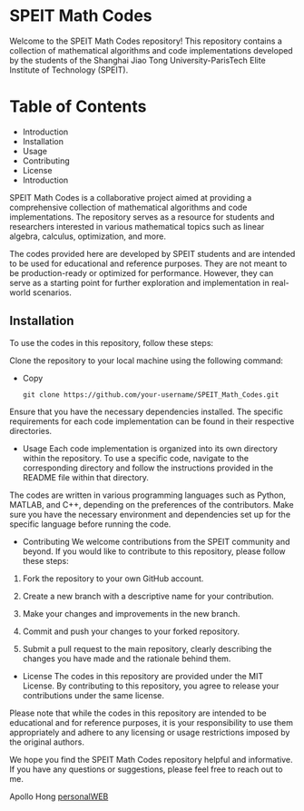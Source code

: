 # SPEIT Math Codes
Welcome to the SPEIT Math Codes repository! This repository contains a collection of mathematical algorithms and code implementations developed by the students of the Shanghai Jiao Tong University-ParisTech Elite Institute of Technology (SPEIT).

# Table of Contents
-  Introduction
-  Installation
-  Usage
-  Contributing
-  License
-  Introduction


SPEIT Math Codes is a collaborative project aimed at providing a comprehensive collection of mathematical algorithms and code implementations. The repository serves as a resource for students and researchers interested in various mathematical topics such as linear algebra, calculus, optimization, and more.

The codes provided here are developed by SPEIT students and are intended to be used for educational and reference purposes. They are not meant to be production-ready or optimized for performance. However, they can serve as a starting point for further exploration and implementation in real-world scenarios.

## Installation
To use the codes in this repository, follow these steps:

Clone the repository to your local machine using the following command:

- Copy
    ```
    git clone https://github.com/your-username/SPEIT_Math_Codes.git
    ```

Ensure that you have the necessary dependencies installed. The specific requirements for each code implementation can be found in their respective directories.

- Usage
Each code implementation is organized into its own directory within the repository. To use a specific code, navigate to the corresponding directory and follow the instructions provided in the README file within that directory.

The codes are written in various programming languages such as Python, MATLAB, and C++, depending on the preferences of the contributors. Make sure you have the necessary environment and dependencies set up for the specific language before running the code.

- Contributing
We welcome contributions from the SPEIT community and beyond. If you would like to contribute to this repository, please follow these steps:
1. Fork the repository to your own GitHub account.

2. Create a new branch with a descriptive name for your contribution.

3. Make your changes and improvements in the new branch.

4. Commit and push your changes to your forked repository.

5. Submit a pull request to the main repository, clearly describing the changes you have made and the rationale behind them.

- License
The codes in this repository are provided under the MIT License. By contributing to this repository, you agree to release your contributions under the same license.

Please note that while the codes in this repository are intended to be educational and for reference purposes, it is your responsibility to use them appropriately and adhere to any licensing or usage restrictions imposed by the original authors.

We hope you find the SPEIT Math Codes repository helpful and informative. If you have any questions or suggestions, please feel free to reach out to me.


Apollo Hong [personalWEB](apollohong.github.io)
